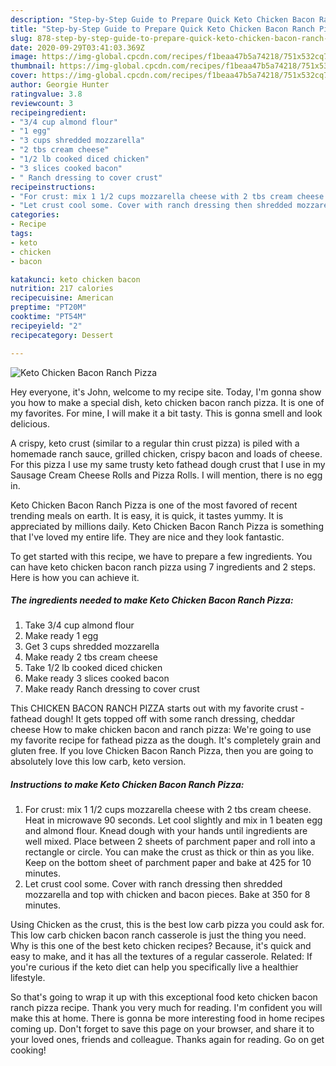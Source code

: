 ```yaml
---
description: "Step-by-Step Guide to Prepare Quick Keto Chicken Bacon Ranch Pizza"
title: "Step-by-Step Guide to Prepare Quick Keto Chicken Bacon Ranch Pizza"
slug: 878-step-by-step-guide-to-prepare-quick-keto-chicken-bacon-ranch-pizza
date: 2020-09-29T03:41:03.369Z
image: https://img-global.cpcdn.com/recipes/f1beaa47b5a74218/751x532cq70/keto-chicken-bacon-ranch-pizza-recipe-main-photo.jpg
thumbnail: https://img-global.cpcdn.com/recipes/f1beaa47b5a74218/751x532cq70/keto-chicken-bacon-ranch-pizza-recipe-main-photo.jpg
cover: https://img-global.cpcdn.com/recipes/f1beaa47b5a74218/751x532cq70/keto-chicken-bacon-ranch-pizza-recipe-main-photo.jpg
author: Georgie Hunter
ratingvalue: 3.8
reviewcount: 3
recipeingredient:
- "3/4 cup almond flour"
- "1 egg"
- "3 cups shredded mozzarella"
- "2 tbs cream cheese"
- "1/2 lb cooked diced chicken"
- "3 slices cooked bacon"
- " Ranch dressing to cover crust"
recipeinstructions:
- "For crust: mix 1 1/2 cups mozzarella cheese with 2 tbs cream cheese. Heat in microwave 90 seconds. Let cool slightly and mix in 1 beaten egg and almond flour. Knead dough with your hands until ingredients are well mixed. Place between 2 sheets of parchment paper and roll into a rectangle or circle. You can make the crust as thick or thin as you like. Keep on the bottom sheet of parchment paper and bake at 425 for 10 minutes."
- "Let crust cool some. Cover with ranch dressing then shredded mozzarella and top with chicken and bacon pieces. Bake at 350 for 8 minutes."
categories:
- Recipe
tags:
- keto
- chicken
- bacon

katakunci: keto chicken bacon 
nutrition: 217 calories
recipecuisine: American
preptime: "PT20M"
cooktime: "PT54M"
recipeyield: "2"
recipecategory: Dessert

---
```



![Keto Chicken Bacon Ranch Pizza](https://img-global.cpcdn.com/recipes/f1beaa47b5a74218/751x532cq70/keto-chicken-bacon-ranch-pizza-recipe-main-photo.jpg)

Hey everyone, it's John, welcome to my recipe site. Today, I'm gonna show you how to make a special dish, keto chicken bacon ranch pizza. It is one of my favorites. For mine, I will make it a bit tasty. This is gonna smell and look delicious.

A crispy, keto crust (similar to a regular thin crust pizza) is piled with a homemade ranch sauce, grilled chicken, crispy bacon and loads of cheese. For this pizza I use my same trusty keto fathead dough crust that I use in my Sausage Cream Cheese Rolls and Pizza Rolls. I will mention, there is no egg in.

Keto Chicken Bacon Ranch Pizza is one of the most favored of recent trending meals on earth. It is easy, it is quick, it tastes yummy. It is appreciated by millions daily. Keto Chicken Bacon Ranch Pizza is something that I've loved my entire life. They are nice and they look fantastic.


To get started with this recipe, we have to prepare a few ingredients. You can have keto chicken bacon ranch pizza using 7 ingredients and 2 steps. Here is how you can achieve it.

<!--inarticleads1-->

##### The ingredients needed to make Keto Chicken Bacon Ranch Pizza:

1. Take 3/4 cup almond flour
1. Make ready 1 egg
1. Get 3 cups shredded mozzarella
1. Make ready 2 tbs cream cheese
1. Take 1/2 lb cooked diced chicken
1. Make ready 3 slices cooked bacon
1. Make ready  Ranch dressing to cover crust


This CHICKEN BACON RANCH PIZZA starts out with my favorite crust - fathead dough! It gets topped off with some ranch dressing, cheddar cheese How to make chicken bacon and ranch pizza: We&#39;re going to use my favorite recipe for fathead pizza as the dough. It&#39;s completely grain and gluten free. If you love Chicken Bacon Ranch Pizza, then you are going to absolutely love this low carb, keto version. 

<!--inarticleads2-->

##### Instructions to make Keto Chicken Bacon Ranch Pizza:

1. For crust: mix 1 1/2 cups mozzarella cheese with 2 tbs cream cheese. Heat in microwave 90 seconds. Let cool slightly and mix in 1 beaten egg and almond flour. Knead dough with your hands until ingredients are well mixed. Place between 2 sheets of parchment paper and roll into a rectangle or circle. You can make the crust as thick or thin as you like. Keep on the bottom sheet of parchment paper and bake at 425 for 10 minutes.
1. Let crust cool some. Cover with ranch dressing then shredded mozzarella and top with chicken and bacon pieces. Bake at 350 for 8 minutes.


Using Chicken as the crust, this is the best low carb pizza you could ask for. This low carb chicken bacon ranch casserole is just the thing you need. Why is this one of the best keto chicken recipes? Because, it&#39;s quick and easy to make, and it has all the textures of a regular casserole. Related: If you&#39;re curious if the keto diet can help you specifically live a healthier lifestyle. 

So that's going to wrap it up with this exceptional food keto chicken bacon ranch pizza recipe. Thank you very much for reading. I'm confident you will make this at home. There is gonna be more interesting food in home recipes coming up. Don't forget to save this page on your browser, and share it to your loved ones, friends and colleague. Thanks again for reading. Go on get cooking!
